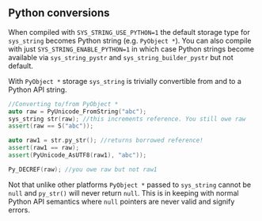 ## Python conversions

When compiled with `SYS_STRING_USE_PYTHON=1` the default storage type for `sys_string` becomes Python string (e.g. `PyObject *`). You can also compile with just 
`SYS_STRING_ENABLE_PYTHON=1` in which case Python strings become available via `sys_string_pystr` and `sys_string_builder_pystr` but not default.

With `PyObject *` storage `sys_string` is trivially convertible from and to a Python API string.

```cpp
//Converting to/from PyObject *
auto raw = PyUnicode_FromString("abc");
sys_string str(raw); //this increments reference. You still owe raw
assert(raw == S("abc"));

auto raw1 = str.py_str(); //returns borrowed reference!
assert(raw1 == raw);
assert(PyUnicode_AsUTF8(raw1), "abc"));

Py_DECREF(raw); //you owe raw but not raw1

```

Not that unlike other platforms `PyObject *` passed to `sys_string` cannot be `null` and `py_str()` will never return `null`. 
This is in keeping with normal Python API semantics where `null` pointers are never valid and signify errors.
